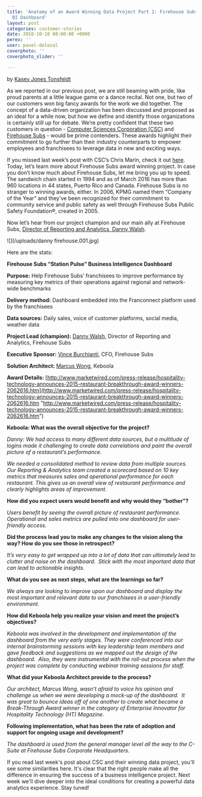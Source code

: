 ```yaml
---
title: 'Anatomy of an Award Winning Data Project Part 2: Firehouse Subs Station Pulse
  BI Dashboard'
layout: post
categories: customer-stories
date: 2018-10-10 00:00:00 +0000
perex: ''
user: pavel-dolezal
coverphoto: ''
coverphoto_slider: ''

---
```

by [Kasey Jones Tonsfeldt](http://blog.keboola.com/author/20616)

As we reported in our previous post, we are still beaming with pride, like proud parents at a little league game or a dance recital. Not one, but two of our customers won big fancy awards for the work we did together. The concept of a data-driven organization has been discussed and proposed as an ideal for a while now, but how we define and identify those organizations is certainly still up for debate. We’re pretty confident that these two customers in question - [Computer Sciences Corporation (CSC)](http://www.csc.com/) and [Firehouse Subs](http://www.firehousesubs.com/) - would be prime contenders. These awards highlight their commitment to go further than their industry counterparts to empower employees and franchisees to leverage data in new and exciting ways. 

If you missed last week’s post with CSC’s Chris Marin, check it out [here](https://www.linkedin.com/in/christopher-marin-7792474). Today, let’s learn more about Firehouse Subs award winning project. In case you don’t know much about Firehouse Subs, let me bring you up to speed. The sandwich chain started in 1994 and as of March 2016 has more than 960 locations in 44 states, Puerto Rico and Canada. Firehouse Subs is no stranger to winning awards, either. In 2006, KPMG named them “Company of the Year” and they’ve been recognized for their commitment to community service and public safety as well through Firehouse Subs Public Safety Foundation®, created in 2005.  

Now let’s hear from our project champion and our main ally at Firehouse Subs, [Director of Reporting and Analytics, Danny Walsh](https://www.linkedin.com/in/dwalsh79).

![](/uploads/danny firehouse.001.jpg)

Here are the stats: 

**Firehouse Subs “Station Pulse” Business Intelligence Dashboard**

**Purpose:** Help Firehouse Subs’ franchisees to improve performance by measuring key metrics of their operations against regional and network-wide benchmarks

**Delivery method:** Dashboard embedded into the Franconnect platform used by the franchisees

**Data sources:** Daily sales, voice of customer platforms, social media, weather data

**Project Lead (champion):** [Danny Walsh,](https://www.linkedin.com/in/dwalsh79) Director of Reporting and Analytics, Firehouse Subs

**Executive Sponsor:** [Vince Burchianti,](https://www.linkedin.com/in/vince-burchianti-22b1406) CFO, Firehouse Subs

**Solution Architect:** [Marcus Wong](https://ca.linkedin.com/in/wongmarcus), Keboola

**Award Details:** [http://www.marketwired.com/press-release/hospitality-technology-announces-2015-restaurant-breakthrough-award-winners-2062616.htm](http://www.marketwired.com/press-release/hospitality-technology-announces-2015-restaurant-breakthrough-award-winners-2062616.htm "http://www.marketwired.com/press-release/hospitality-technology-announces-2015-restaurant-breakthrough-award-winners-2062616.htm")

**Keboola: What was the overall objective for the project?**

_Danny: We had access to many different data sources, but a multitude of logins made it challenging to create data correlations and paint the overall picture of a restaurant’s performance._

_We needed a consolidated method to review data from multiple sources. Our Reporting & Analytics team created a scorecard based on 10 key metrics that measures sales and operational performance for each restaurant. This gives us an overall view of restaurant performance and clearly highlights areas of improvement._ 

**How did you expect users would benefit and why would they “bother”?**

_Users benefit by seeing the overall picture of restaurant performance. Operational and sales metrics are pulled into one dashboard for user-friendly access._

**Did the process lead you to make any changes to the vision along the way? How do you see those in retrospect?**

_It’s very easy to get wrapped up into a lot of data that can ultimately lead to clutter and noise on the dashboard.  Stick with the most important data that can lead to actionable insights._

**What do you see as next steps, what are the learnings so far?**

_We always are looking to improve upon our dashboard and display the most important and relevant data to our franchisees in a user-friendly environment._

**How did Keboola help you realize your vision and meet the project’s objectives?**        

_Keboola was involved in the development and implementation of the dashboard from the very early stages. They were conferenced into our internal brainstorming sessions with key leadership team members and gave feedback and suggestions as we mapped out the design of the dashboard.  Also, they were instrumental with the roll-out process when the project was complete by conducting webinar training sessions for staff._

**What did your Keboola Architect provide to the process?**

_Our architect, Marcus Wong, wasn’t afraid to voice his opinion and challenge us when we were developing a mock-up of the dashboard.  It was great to bounce ideas off of one another to create what became a Break-Through Award winner in the category of Enterprise Innovator for Hospitality Technology (HT) Magazine._

**Following implementation, what has been the rate of adoption and support for ongoing usage and development?**

_The dashboard is used from the general manager level all the way to the C-Suite at Firehouse Subs Corporate Headquarters._

If you read last week's post about CSC and their winning data project, you'll see some similarities here. It's clear that the right people make all the difference in ensuring the success of a business intelligence project. Next week we'll dive deeper into the ideal conditions for creating a powerful data analytics experience. Stay tuned!